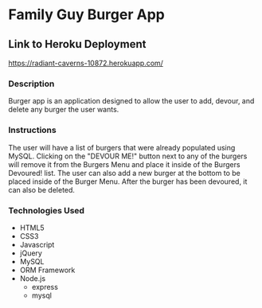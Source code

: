 # Family Guy Burger App

## Link to Heroku Deployment
https://radiant-caverns-10872.herokuapp.com/

### Description
Burger app is an application designed to allow the user to add, devour, and delete any burger the user wants.  

### Instructions
The user will have a list of burgers that were already populated using MySQL.  Clicking on the "DEVOUR ME!" button next to any of the burgers will remove it from the Burgers Menu and place it inside of the Burgers Devoured! list.  The user can also add a new burger at the bottom to be placed inside of the Burger Menu. After the burger has been devoured, it can also be deleted. 

### Technologies Used
* HTML5
* CSS3
* Javascript
* jQuery
* MySQL
* ORM Framework
* Node.js
    - express
    - mysql

